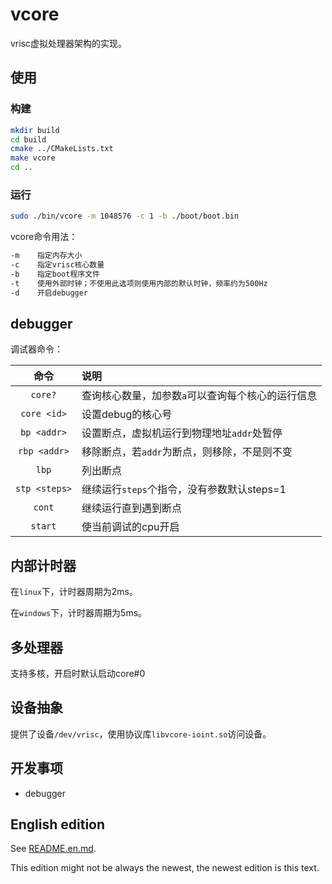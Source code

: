 # vcore

vrisc虚拟处理器架构的实现。

## 使用

### 构建

```bash
mkdir build
cd build
cmake ../CMakeLists.txt
make vcore
cd ..
```

### 运行

```bash
sudo ./bin/vcore -m 1048576 -c 1 -b ./boot/boot.bin
```

vcore命令用法：

```bash
-m    指定内存大小
-c    指定vrisc核心数量
-b    指定boot程序文件
-t    使用外部时钟；不使用此选项则使用内部的默认时钟，频率约为500Hz
-d    开启debugger
```

## debugger

调试器命令：

命令|说明
:-:|:-
`core?`         |查询核心数量，加参数`a`可以查询每个核心的运行信息
`core <id>`     |设置debug的核心号
`bp <addr>`     |设置断点，虚拟机运行到物理地址`addr`处暂停
`rbp <addr>`    |移除断点，若`addr`为断点，则移除，不是则不变
`lbp`           |列出断点
`stp <steps>`   |继续运行`steps`个指令，没有参数默认steps=1
`cont`          |继续运行直到遇到断点
`start`         |使当前调试的cpu开启

## 内部计时器

在`linux`下，计时器周期为2ms。

在`windows`下，计时器周期为5ms。

## 多处理器

支持多核，开启时默认启动core#0

## 设备抽象

提供了设备`/dev/vrisc`，使用协议库`libvcore-ioint.so`访问设备。

## 开发事项

* debugger

## English edition

See [README.en.md](README.en.md).

This edition might not be always the newest, the newest
edition is this text.

